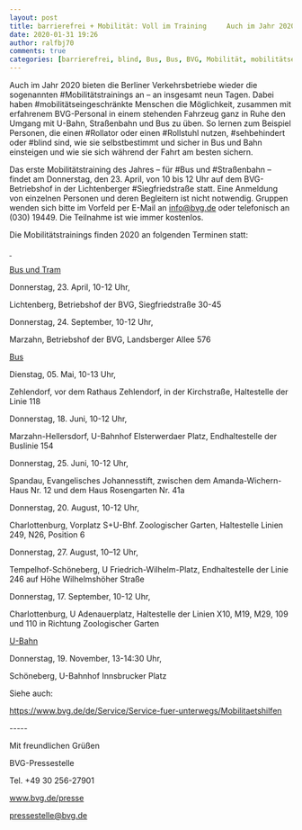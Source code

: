 ```yaml
---
layout: post
title: barrierefrei + Mobilität: Voll im Training     Auch im Jahr 2020 bieten die Berliner Verkehrsbetriebe wieder die sogenannten Mobilitätstrainings an – an insgesamt neun Tagen., aus BVG
date: 2020-01-31 19:26
author: ralfbj70
comments: true
categories: [barrierefrei, blind, Bus, Bus, BVG, Mobilität, mobilitätseingeschränkte, Mobilitätstrainings, Rollator, Rollstuhl, sehbehindert, Siegfriedstraße, Straßenbahn, Straßenbahn, Termine, U-Bahn]
---
```

<p style="font-weight: 400;">Auch im Jahr 2020 bieten die Berliner Verkehrsbetriebe wieder die sogenannten #Mobilitätstrainings an – an insgesamt neun Tagen. Dabei haben #mobilitätseingeschränkte Menschen die Möglichkeit, zusammen mit erfahrenem BVG-Personal in einem stehenden Fahrzeug ganz in Ruhe den Umgang mit U-Bahn, Straßenbahn und Bus zu üben. So lernen zum Beispiel Personen, die einen #Rollator oder einen #Rollstuhl nutzen, #sehbehindert oder #blind sind, wie sie selbstbestimmt und sicher in Bus und Bahn einsteigen und wie sie sich während der Fahrt am besten sichern.</p>
<p style="font-weight: 400;">Das erste Mobilitätstraining des Jahres – für #Bus und #Straßenbahn – findet am Donnerstag, den 23. April, von 10 bis 12 Uhr auf dem BVG-Betriebshof in der Lichtenberger #Siegfriedstraße statt. Eine Anmeldung von einzelnen Personen und deren Begleitern ist nicht notwendig. Gruppen wenden sich bitte im Vorfeld per E-Mail an <a href="mailto:info@bvg.de">info@bvg.de</a> oder telefonisch an (030) 19449. Die Teilnahme ist wie immer kostenlos.</p>
<p style="font-weight: 400;">Die Mobilitätstrainings finden 2020 an folgenden Terminen statt:</p>
<p style="font-weight: 400;"><u> </u></p>
<p style="font-weight: 400;"><u>Bus und Tram</u></p>
<p style="font-weight: 400;">Donnerstag, 23. April, 10-12 Uhr,</p>
<p style="font-weight: 400;">Lichtenberg, Betriebshof der BVG, Siegfriedstraße 30-45</p>
<p style="font-weight: 400;">Donnerstag, 24. September, 10-12 Uhr,</p>
<p style="font-weight: 400;">Marzahn, Betriebshof der BVG, Landsberger Allee 576</p>
<p style="font-weight: 400;"><u>Bus</u></p>
<p style="font-weight: 400;">Dienstag, 05. Mai, 10-13 Uhr,</p>
<p style="font-weight: 400;">Zehlendorf, vor dem Rathaus Zehlendorf, in der Kirchstraße, Haltestelle der Linie 118</p>
<p style="font-weight: 400;">Donnerstag, 18. Juni, 10-12 Uhr,</p>
<p style="font-weight: 400;">Marzahn-Hellersdorf, U-Bahnhof Elsterwerdaer Platz, Endhaltestelle der Buslinie 154</p>
<p style="font-weight: 400;">Donnerstag, 25. Juni, 10-12 Uhr,</p>
<p style="font-weight: 400;">Spandau, Evangelisches Johannesstift, zwischen dem Amanda-Wichern-Haus Nr. 12 und dem Haus Rosengarten Nr. 41a</p>
<p style="font-weight: 400;">Donnerstag, 20. August, 10-12 Uhr,</p>
<p style="font-weight: 400;">Charlottenburg, Vorplatz S+U-Bhf. Zoologischer Garten, Haltestelle Linien 249, N26, Position 6</p>
<p style="font-weight: 400;">Donnerstag, 27. August, 10–12 Uhr,</p>
<p style="font-weight: 400;">Tempelhof-Schöneberg, U Friedrich-Wilhelm-Platz, Endhaltestelle der Linie 246 auf Höhe Wilhelmshöher Straße</p>
<p style="font-weight: 400;">Donnerstag, 17. September, 10-12 Uhr,</p>
<p style="font-weight: 400;">Charlottenburg, U Adenauerplatz, Haltestelle der Linien X10, M19, M29, 109 und 110 in Richtung Zoologischer Garten</p>
<p style="font-weight: 400;"><u>U-Bahn</u></p>
<p style="font-weight: 400;">Donnerstag, 19. November, 13-14:30 Uhr,</p>
<p style="font-weight: 400;">Schöneberg, U-Bahnhof Innsbrucker Platz</p>
<p style="font-weight: 400;">Siehe auch:</p>
<p style="font-weight: 400;"><a href="https://www.bvg.de/de/Service/Service-fuer-unterwegs/Mobilitaetshilfen" data-saferedirecturl="https://www.google.com/url?q=https://www.bvg.de/de/Service/Service-fuer-unterwegs/Mobilitaetshilfen&amp;source=gmail&amp;ust=1581513953268000&amp;usg=AFQjCNFtObEJLaCGREAbx48JmXDwA24d3Q">https://www.bvg.de/de/Service/Service-fuer-unterwegs/Mobilitaetshilfen</a></p>
<p style="font-weight: 400;">-----</p>
<p style="font-weight: 400;">Mit freundlichen Grüßen</p>
<p style="font-weight: 400;">BVG-Pressestelle</p>
<p style="font-weight: 400;">Tel. +49 30 256-27901</p>
<p style="font-weight: 400;"><a href="http://www.bvg.de/presse" data-saferedirecturl="https://www.google.com/url?q=http://www.bvg.de/presse&amp;source=gmail&amp;ust=1581513953268000&amp;usg=AFQjCNGNyUujsesCToCBTKi1bxv0rp8QfQ">www.bvg.de/presse</a></p>
<p style="font-weight: 400;"><a href="mailto:pressestelle@bvg.de">pressestelle@bvg.de</a></p>
